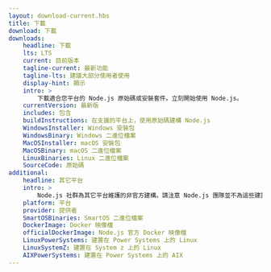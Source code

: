 ```yaml
---
layout: download-current.hbs
title: 下載
download: 下載
downloads:
    headline: 下載
    lts: LTS
    current: 目前版本
    tagline-current: 最新功能
    tagline-lts: 建議大部分使用者使用
    display-hint: 顯示
    intro: >
        下載適合您平台的 Node.js 原始碼或安裝套件。立刻開始使用 Node.js。
    currentVersion: 最新版
    includes: 包含
    buildInstructions: 在支援的平台上，使用原始碼建構 Node.js
    WindowsInstaller: Windows 安裝包
    WindowsBinary: Windows 二進位檔案
    MacOSInstaller: macOS 安裝包
    MacOSBinary: macOS 二進位檔案
    LinuxBinaries: Linux 二進位檔案
    SourceCode: 原始碼
additional:
    headline: 其它平台
    intro: >
        Node.js 社群為其它平台維護的非官方建構。請注意 Node.js 團隊並不為這些建置版本提供技術支援且其可能與現行 Node.js 版本不一致。
    platform: 平台
    provider: 提供者
    SmartOSBinaries: SmartOS 二進位檔案
    DockerImage: Docker 映像檔
    officialDockerImage: Node.js 官方 Docker 映像檔
    LinuxPowerSystems: 建置在 Power Systems 上的 Linux
    LinuxSystemZ: 建置在 System z 上的 Linux
    AIXPowerSystems: 建置在 Power Systems 上的 AIX
---
```

